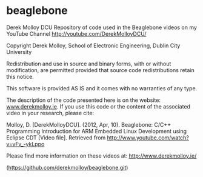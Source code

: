beaglebone
==========

Derek Molloy DCU Repository of code used in the Beaglebone videos on my YouTube Channel http://youtube.com/DerekMolloyDCU/

Copyright Derek Molloy, School of Electronic Engineering, Dublin City University

Redistribution and use in source and binary forms, with or without modification, are permitted provided that source code redistributions retain this notice.

This software is provided AS IS and it comes with no warranties of any type.

The description of the code presented here is on the website: www.derekmolloy.ie. If you use this code or the content of the associated video in your research, please cite:

Molloy, D. [DerekMolloyDCU]. (2012, Apr, 10). Beaglebone: C/C++ Programming Introduction for ARM Embedded Linux Development using Eclipse CDT [Video file]. Retrieved from http://www.youtube.com/watch?v=vFv_-ykLppo

Please find more information on these videos at: http://www.derekmolloy.ie/

(https://github.com/derekmolloy/beaglebone.git)